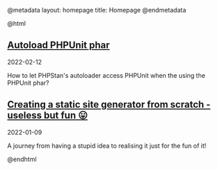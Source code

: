 @metadata
layout: homepage
title: Homepage
@endmetadata

@html
<div class="posts">
    <div class="post">
        <h2 class="post-title"><a href="/posts/2022-02-12-autoload-phpunit-phar.html">Autoload PHPUnit phar</a></h2>
        <time datetime="2022-02-12" class="post-meta">2022-02-12</time>
        <p class="post-excerpt">
          How to let PHPStan's autoloader access PHPUnit when the using the PHPUnit phar?
        </p>
    </div>
    <div class="post">
        <h2 class="post-title"><a href="/posts/2022-01-09-creating-static-site-generator-from-scratch.html">Creating a static site generator from scratch - useless but fun 😛</a></h2>
        <time datetime="2022-01-09" class="post-meta">2022-01-09</time>
        <p class="post-excerpt">
          A journey from having a stupid idea to realising it just for the fun of it!
        </p>
    </div>
</div>
@endhtml

